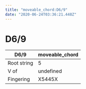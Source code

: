 ```yaml
---
title: "moveable_chord:D6/9"
date: "2020-06-24T03:36:21.448Z"
---
```


# D6/9
D6/9 | moveable_chord
--- | ---
Root string | 5
V of | undefined
Fingering | X5445X

